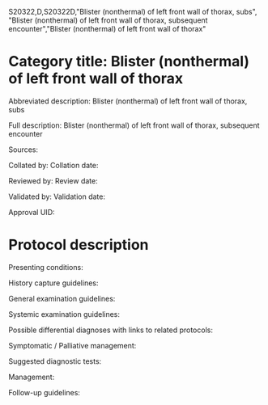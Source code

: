 S20322,D,S20322D,"Blister (nonthermal) of left front wall of thorax, subs", "Blister (nonthermal) of left front wall of thorax, subsequent encounter","Blister (nonthermal) of left front wall of thorax"
# Category title: Blister (nonthermal) of left front wall of thorax

Abbreviated description: Blister (nonthermal) of left front wall of thorax, subs

Full description: Blister (nonthermal) of left front wall of thorax, subsequent encounter

Sources:

Collated by:
Collation date:

Reviewed by:
Review date:

Validated by:
Validation date:

Approval UID:

# Protocol description

Presenting conditions:

History capture guidelines:

General examination guidelines:

Systemic examination guidelines:

Possible differential diagnoses with links to related protocols:

Symptomatic / Palliative management:

Suggested diagnostic tests:

Management:

Follow-up guidelines:
